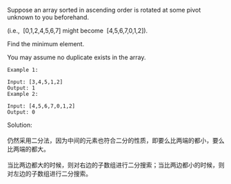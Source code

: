 Suppose an array sorted in ascending order is rotated at some pivot unknown to you beforehand.

(i.e.,  [0,1,2,4,5,6,7] might become  [4,5,6,7,0,1,2]).

Find the minimum element.

You may assume no duplicate exists in the array.

```
Example 1:

Input: [3,4,5,1,2] 
Output: 1
Example 2:

Input: [4,5,6,7,0,1,2]
Output: 0
```
Solution:<br><br>
	仍然采用二分法，因为中间的元素也符合二分的性质，即要么比两端的都小，要么比两端的都大。<br><br>
	当比两边都大的时候，则对右边的子数组进行二分搜索；当比两边都小的时候，则对左边的子数组进行二分搜索。